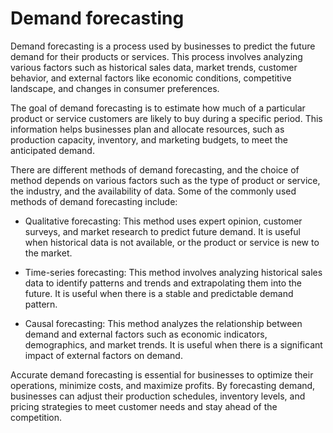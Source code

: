 # Demand forecasting

Demand forecasting is a process used by businesses to predict the future demand for their products or services. This process involves analyzing various factors such as historical sales data, market trends, customer behavior, and external factors like economic conditions, competitive landscape, and changes in consumer preferences.

The goal of demand forecasting is to estimate how much of a particular product or service customers are likely to buy during a specific period. This information helps businesses plan and allocate resources, such as production capacity, inventory, and marketing budgets, to meet the anticipated demand.

There are different methods of demand forecasting, and the choice of method depends on various factors such as the type of product or service, the industry, and the availability of data. Some of the commonly used methods of demand forecasting include:

* Qualitative forecasting: This method uses expert opinion, customer surveys, and market research to predict future demand. It is useful when historical data is not available, or the product or service is new to the market.

* Time-series forecasting: This method involves analyzing historical sales data to identify patterns and trends and extrapolating them into the future. It is useful when there is a stable and predictable demand pattern.

* Causal forecasting: This method analyzes the relationship between demand and external factors such as economic indicators, demographics, and market trends. It is useful when there is a significant impact of external factors on demand.

Accurate demand forecasting is essential for businesses to optimize their operations, minimize costs, and maximize profits. By forecasting demand, businesses can adjust their production schedules, inventory levels, and pricing strategies to meet customer needs and stay ahead of the competition.